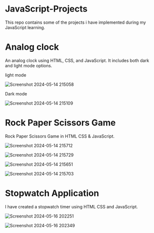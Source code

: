 # JavaScript-Projects
This repo contains some of the projects i have implemented during my JavaScript learning.

# Analog clock

An analog clock using HTML, CSS, and JavaScript. It includes both dark and light mode options.

light mode 

![Screenshot 2024-05-14 215058](https://github.com/verma2209/JavaScript-Projects/assets/119332108/b5d76f71-62b0-4740-865e-9498315bf75f)

 Dark mode

![Screenshot 2024-05-14 215109](https://github.com/verma2209/JavaScript-Projects/assets/119332108/39694773-15e2-41bd-bd47-3f9751b89e7f)

 # Rock Paper Scissors Game
 
Rock Paper Scissors Game in HTML CSS & JavaScript.


![Screenshot 2024-05-14 215712](https://github.com/verma2209/JavaScript-Projects/assets/119332108/9e1d7918-4e17-4933-b26d-5563d86fb87b)


![Screenshot 2024-05-14 215729](https://github.com/verma2209/JavaScript-Projects/assets/119332108/093f82b2-5ce2-412c-8547-9a41ca42dffa)


![Screenshot 2024-05-14 215651](https://github.com/verma2209/JavaScript-Projects/assets/119332108/276663db-84f2-41aa-9550-80cdde8454d0)


![Screenshot 2024-05-14 215703](https://github.com/verma2209/JavaScript-Projects/assets/119332108/0ea29613-a9c4-48d6-bb41-46080d7dbf82)



# Stopwatch Application

 I have created a stopwatch timer using HTML CSS and JavaScript.

 ![Screenshot 2024-05-16 202251](https://github.com/verma2209/JavaScript-Projects/assets/119332108/6714fd43-f021-4a19-92b2-5b4c5a46379a)


![Screenshot 2024-05-16 202349](https://github.com/verma2209/JavaScript-Projects/assets/119332108/01f53755-2c0e-4779-a849-d3563a8e1abe)






